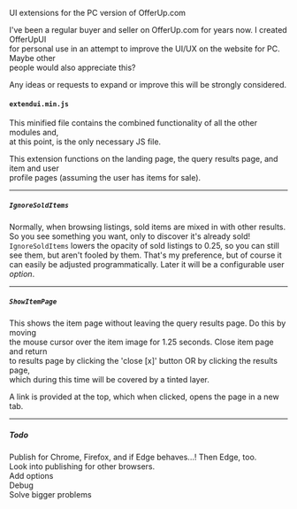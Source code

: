 UI extensions for the PC version of OfferUp.com  

I've been a regular buyer and seller on OfferUp.com for years now. I created OfferUpUI  
for personal use in an attempt to improve the UI/UX on the website for PC. Maybe other  
people would also appreciate this?

Any ideas or requests to expand or improve this will be strongly considered.  

#### `extendui.min.js`  
This minified file contains the combined functionality of all the other modules and,  
at this point, is the only necessary JS file.  

This extension functions on the landing page, the query results page, and item and user  
profile pages (assuming the user has items for sale).
___  

##### `IgnoreSoldItems`   
Normally, when browsing listings, sold items are mixed in with other results.
So you see something you want, only to discover it's already sold!  
`IgnoreSoldItems` lowers the opacity of sold listings to 0.25, so you can still
see them, but aren't fooled by them. That's my preference, but of course it can easily
be adjusted programmatically. Later it will be a configurable user *option*.
___  

##### `ShowItemPage`  
This shows the item page without leaving the query results page.  Do this by moving  
the mouse cursor over the item image for 1.25 seconds. Close item page and return  
to results page by clicking the 'close [x]' button OR by clicking the results page,  
which during this time will be covered by a tinted layer.  

A link is provided at the top, which when clicked, opens the page in a new tab.  
___  

##### Todo
Publish for Chrome, Firefox, and if Edge behaves...! Then Edge, too.  
Look into publishing for other browsers.  
Add options  
Debug  
Solve bigger problems  
